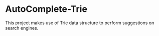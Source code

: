 # AutoComplete-Trie
This project makes use of Trie data structure to perform suggestions on search engines.
